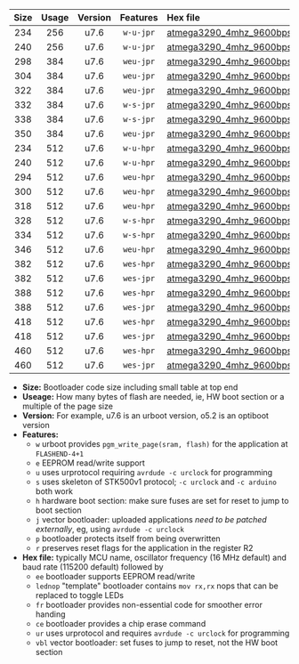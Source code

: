 |Size|Usage|Version|Features|Hex file|
|:-:|:-:|:-:|:-:|:--|
|234|256|u7.6|`w-u-jpr`|[atmega3290_4mhz_9600bps_ur_vbl.hex](https://raw.githubusercontent.com/stefanrueger/urboot/main/atmega3290_4mhz_9600bps_ur_vbl.hex)|
|240|256|u7.6|`w-u-jpr`|[atmega3290_4mhz_9600bps_lednop_ur_vbl.hex](https://raw.githubusercontent.com/stefanrueger/urboot/main/atmega3290_4mhz_9600bps_lednop_ur_vbl.hex)|
|298|384|u7.6|`weu-jpr`|[atmega3290_4mhz_9600bps_ee_ur_vbl.hex](https://raw.githubusercontent.com/stefanrueger/urboot/main/atmega3290_4mhz_9600bps_ee_ur_vbl.hex)|
|304|384|u7.6|`weu-jpr`|[atmega3290_4mhz_9600bps_ee_lednop_ur_vbl.hex](https://raw.githubusercontent.com/stefanrueger/urboot/main/atmega3290_4mhz_9600bps_ee_lednop_ur_vbl.hex)|
|322|384|u7.6|`weu-jpr`|[atmega3290_4mhz_9600bps_ee_lednop_fr_ur_vbl.hex](https://raw.githubusercontent.com/stefanrueger/urboot/main/atmega3290_4mhz_9600bps_ee_lednop_fr_ur_vbl.hex)|
|332|384|u7.6|`w-s-jpr`|[atmega3290_4mhz_9600bps_vbl.hex](https://raw.githubusercontent.com/stefanrueger/urboot/main/atmega3290_4mhz_9600bps_vbl.hex)|
|338|384|u7.6|`w-s-jpr`|[atmega3290_4mhz_9600bps_lednop_vbl.hex](https://raw.githubusercontent.com/stefanrueger/urboot/main/atmega3290_4mhz_9600bps_lednop_vbl.hex)|
|350|384|u7.6|`weu-jpr`|[atmega3290_4mhz_9600bps_ee_lednop_fr_ce_ur_vbl.hex](https://raw.githubusercontent.com/stefanrueger/urboot/main/atmega3290_4mhz_9600bps_ee_lednop_fr_ce_ur_vbl.hex)|
|234|512|u7.6|`w-u-hpr`|[atmega3290_4mhz_9600bps_ur.hex](https://raw.githubusercontent.com/stefanrueger/urboot/main/atmega3290_4mhz_9600bps_ur.hex)|
|240|512|u7.6|`w-u-hpr`|[atmega3290_4mhz_9600bps_lednop_ur.hex](https://raw.githubusercontent.com/stefanrueger/urboot/main/atmega3290_4mhz_9600bps_lednop_ur.hex)|
|294|512|u7.6|`weu-hpr`|[atmega3290_4mhz_9600bps_ee_ur.hex](https://raw.githubusercontent.com/stefanrueger/urboot/main/atmega3290_4mhz_9600bps_ee_ur.hex)|
|300|512|u7.6|`weu-hpr`|[atmega3290_4mhz_9600bps_ee_lednop_ur.hex](https://raw.githubusercontent.com/stefanrueger/urboot/main/atmega3290_4mhz_9600bps_ee_lednop_ur.hex)|
|318|512|u7.6|`weu-hpr`|[atmega3290_4mhz_9600bps_ee_lednop_fr_ur.hex](https://raw.githubusercontent.com/stefanrueger/urboot/main/atmega3290_4mhz_9600bps_ee_lednop_fr_ur.hex)|
|328|512|u7.6|`w-s-hpr`|[atmega3290_4mhz_9600bps.hex](https://raw.githubusercontent.com/stefanrueger/urboot/main/atmega3290_4mhz_9600bps.hex)|
|334|512|u7.6|`w-s-hpr`|[atmega3290_4mhz_9600bps_lednop.hex](https://raw.githubusercontent.com/stefanrueger/urboot/main/atmega3290_4mhz_9600bps_lednop.hex)|
|346|512|u7.6|`weu-hpr`|[atmega3290_4mhz_9600bps_ee_lednop_fr_ce_ur.hex](https://raw.githubusercontent.com/stefanrueger/urboot/main/atmega3290_4mhz_9600bps_ee_lednop_fr_ce_ur.hex)|
|382|512|u7.6|`wes-hpr`|[atmega3290_4mhz_9600bps_ee.hex](https://raw.githubusercontent.com/stefanrueger/urboot/main/atmega3290_4mhz_9600bps_ee.hex)|
|382|512|u7.6|`wes-jpr`|[atmega3290_4mhz_9600bps_ee_vbl.hex](https://raw.githubusercontent.com/stefanrueger/urboot/main/atmega3290_4mhz_9600bps_ee_vbl.hex)|
|388|512|u7.6|`wes-hpr`|[atmega3290_4mhz_9600bps_ee_lednop.hex](https://raw.githubusercontent.com/stefanrueger/urboot/main/atmega3290_4mhz_9600bps_ee_lednop.hex)|
|388|512|u7.6|`wes-jpr`|[atmega3290_4mhz_9600bps_ee_lednop_vbl.hex](https://raw.githubusercontent.com/stefanrueger/urboot/main/atmega3290_4mhz_9600bps_ee_lednop_vbl.hex)|
|418|512|u7.6|`wes-hpr`|[atmega3290_4mhz_9600bps_ee_lednop_fr.hex](https://raw.githubusercontent.com/stefanrueger/urboot/main/atmega3290_4mhz_9600bps_ee_lednop_fr.hex)|
|418|512|u7.6|`wes-jpr`|[atmega3290_4mhz_9600bps_ee_lednop_fr_vbl.hex](https://raw.githubusercontent.com/stefanrueger/urboot/main/atmega3290_4mhz_9600bps_ee_lednop_fr_vbl.hex)|
|460|512|u7.6|`wes-hpr`|[atmega3290_4mhz_9600bps_ee_lednop_fr_ce.hex](https://raw.githubusercontent.com/stefanrueger/urboot/main/atmega3290_4mhz_9600bps_ee_lednop_fr_ce.hex)|
|460|512|u7.6|`wes-jpr`|[atmega3290_4mhz_9600bps_ee_lednop_fr_ce_vbl.hex](https://raw.githubusercontent.com/stefanrueger/urboot/main/atmega3290_4mhz_9600bps_ee_lednop_fr_ce_vbl.hex)|

- **Size:** Bootloader code size including small table at top end
- **Useage:** How many bytes of flash are needed, ie, HW boot section or a multiple of the page size
- **Version:** For example, u7.6 is an urboot version, o5.2 is an optiboot version
- **Features:**
  + `w` urboot provides `pgm_write_page(sram, flash)` for the application at `FLASHEND-4+1`
  + `e` EEPROM read/write support
  + `u` uses urprotocol requiring `avrdude -c urclock` for programming
  + `s` uses skeleton of STK500v1 protocol; `-c urclock` and `-c arduino` both work
  + `h` hardware boot section: make sure fuses are set for reset to jump to boot section
  + `j` vector bootloader: uploaded applications *need to be patched externally*, eg, using `avrdude -c urclock`
  + `p` bootloader protects itself from being overwritten
  + `r` preserves reset flags for the application in the register R2
- **Hex file:** typically MCU name, oscillator frequency (16 MHz default) and baud rate (115200 default) followed by
  + `ee` bootloader supports EEPROM read/write
  + `lednop` "template" bootloader contains `mov rx,rx` nops that can be replaced to toggle LEDs
  + `fr` bootloader provides non-essential code for smoother error handing
  + `ce` bootloader provides a chip erase command
  + `ur` uses urprotocol and requires `avrdude -c urclock` for programming
  + `vbl` vector bootloader: set fuses to jump to reset, not the HW boot section
